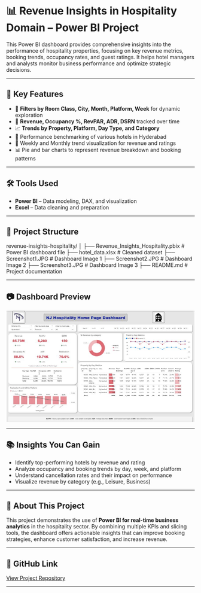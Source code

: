 # 📊 Revenue Insights in Hospitality Domain – Power BI Project

This Power BI dashboard provides comprehensive insights into the performance of hospitality properties, focusing on key revenue metrics, booking trends, occupancy rates, and guest ratings. It helps hotel managers and analysts monitor business performance and optimize strategic decisions.

---

## 📌 Key Features

- 📍 **Filters by Room Class, City, Month, Platform, Week** for dynamic exploration  
- 🏨 **Revenue, Occupancy %, RevPAR, ADR, DSRN** tracked over time  
- 📈 **Trends by Property, Platform, Day Type, and Category**  
- 🎯 Performance benchmarking of various hotels in Hyderabad  
- 📅 Weekly and Monthly trend visualization for revenue and ratings  
- 📊 Pie and bar charts to represent revenue breakdown and booking patterns
---

## 🛠 Tools Used

- **Power BI** – Data modeling, DAX, and visualization  
- **Excel** – Data cleaning and preparation

---

## 📁 Project Structure

revenue-insights-hospitality/
│
├── Revenue_Insights_Hospitality.pbix # Power BI dashboard file
├── hotel_data.xlsx # Cleaned dataset
├── Screenshot1.JPG # Dashboard Image 1
├── Screenshot2.JPG # Dashboard Image 2
├── Screenshot3.JPG # Dashboard Image 3
├── README.md # Project documentation


---

## 📷 Dashboard Preview

![Dashboard Sample](https://github.com/karthicknofficial1010/Revenue-Insights-in-Hospitality-Domain/blob/main/revenue%201.JPG?raw=true)

---

## 📚 Insights You Can Gain

- Identify top-performing hotels by revenue and rating
- Analyze occupancy and booking trends by day, week, and platform
- Understand cancellation rates and their impact on performance
- Visualize revenue by category (e.g., Leisure, Business)

---

## 📌 About This Project

This project demonstrates the use of **Power BI for real-time business analytics** in the hospitality sector. By combining multiple KPIs and slicing tools, the dashboard offers actionable insights that can improve booking strategies, enhance customer satisfaction, and increase revenue.

---

## 🔗 GitHub Link

[View Project Repository](your-github-project-link-here)

---

